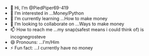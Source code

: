 - 👋 Hi, I’m @PiedPiper69-419
- 👀 I’m interested in ...Money/Python  
- 🌱 I’m currently learning ...How to make money
- 💞️ I’m looking to collaborate on ...Ways to make money
- 📫 How to reach me ...my snap(safest means i could think of) is incognegrosteve
- 😄 Pronouns: ...I'm/Him
- ⚡ Fun fact: ...I currently have no money

<!---
PiedPiper69-419/PiedPiper69-419 is a ✨ special ✨ repository because its `README.md` (this file) appears on your GitHub profile.
You can click the Preview link to take a look at your changes.
--->
